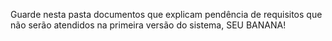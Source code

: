 Guarde nesta pasta documentos que explicam pendência de requisitos que não serão atendidos na primeira versão do sistema, SEU BANANA!